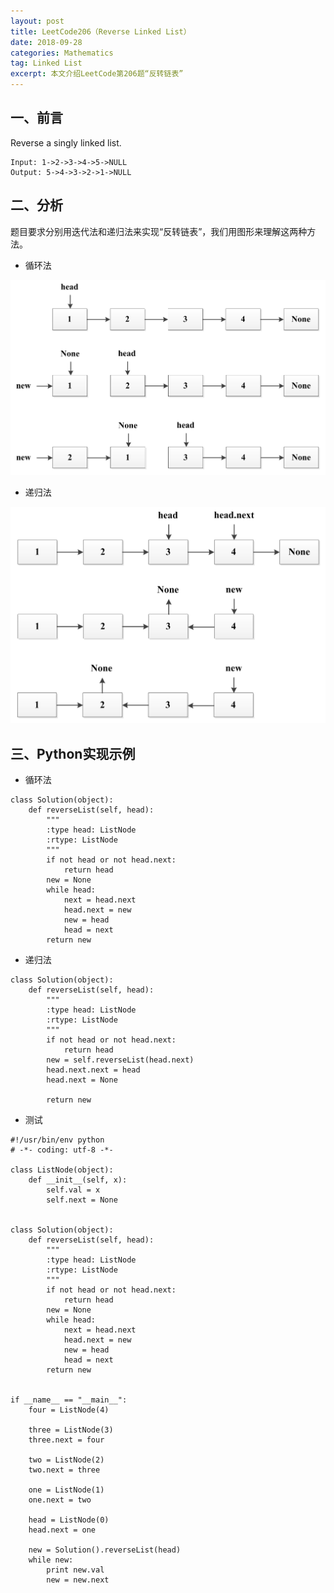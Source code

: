 ```yaml
---
layout: post
title: LeetCode206（Reverse Linked List）
date: 2018-09-28
categories: Mathematics
tag: Linked List
excerpt: 本文介绍LeetCode第206题“反转链表”
---
```


## 一、前言

Reverse a singly linked list.

```
Input: 1->2->3->4->5->NULL
Output: 5->4->3->2->1->NULL
```

## 二、分析

题目要求分别用迭代法和递归法来实现“反转链表”，我们用图形来理解这两种方法。

- 循环法

![reverse_linked_list_iteratively.bmp](/images/reverse_linked_list_iteratively.bmp)

- 递归法

![reverse_linked_list_recursively.bmp](/images/reverse_linked_list_recursively.bmp)

## 三、Python实现示例

- 循环法

```
class Solution(object):
    def reverseList(self, head):
        """
        :type head: ListNode
        :rtype: ListNode
        """
        if not head or not head.next:
            return head
        new = None
        while head:
            next = head.next
            head.next = new
            new = head
            head = next
        return new
```

- 递归法

```
class Solution(object):
    def reverseList(self, head):
        """
        :type head: ListNode
        :rtype: ListNode
        """
        if not head or not head.next:
            return head
        new = self.reverseList(head.next)
        head.next.next = head
        head.next = None
        
        return new
```

- 测试

```
#!/usr/bin/env python
# -*- coding: utf-8 -*-

class ListNode(object):
    def __init__(self, x):
        self.val = x
        self.next = None


class Solution(object):
    def reverseList(self, head):
        """
        :type head: ListNode
        :rtype: ListNode
        """
        if not head or not head.next:
            return head
        new = None
        while head:
            next = head.next
            head.next = new
            new = head
            head = next
        return new


if __name__ == "__main__":
    four = ListNode(4)

    three = ListNode(3)
    three.next = four

    two = ListNode(2)
    two.next = three

    one = ListNode(1)
    one.next = two

    head = ListNode(0)
    head.next = one

    new = Solution().reverseList(head)
    while new:
        print new.val
        new = new.next
```

